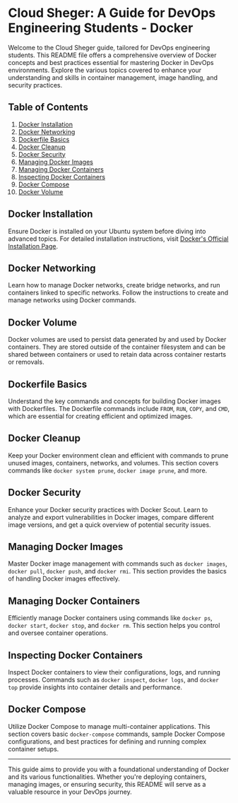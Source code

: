 # Cloud Sheger: A Guide for DevOps Engineering Students - Docker

Welcome to the Cloud Sheger guide, tailored for DevOps engineering students. This README file offers a comprehensive overview of Docker concepts and best practices essential for mastering Docker in DevOps environments. Explore the various topics covered to enhance your understanding and skills in container management, image handling, and security practices.

## Table of Contents

1. [Docker Installation](#docker-installation)
2. [Docker Networking](#docker-networking)
3. [Dockerfile Basics](#dockerfile-basics)
4. [Docker Cleanup](#docker-cleanup)
5. [Docker Security](#docker-security)
6. [Managing Docker Images](#managing-docker-images)
7. [Managing Docker Containers](#managing-docker-containers)
8. [Inspecting Docker Containers](#inspecting-docker-containers)
9. [Docker Compose](#docker-compose)
10. [Docker Volume](#docker-volume)


## Docker Installation

Ensure Docker is installed on your Ubuntu system before diving into advanced topics. For detailed installation instructions, visit [Docker's Official Installation Page](https://docs.docker.com/engine/install/ubuntu/).

## Docker Networking

Learn how to manage Docker networks, create bridge networks, and run containers linked to specific networks. Follow the instructions to create and manage networks using Docker commands.

## Docker Volume
Docker volumes are used to persist data generated by and used by Docker containers. They are stored outside of the container filesystem and can be shared between containers or used to retain data across container restarts or removals.

## Dockerfile Basics

Understand the key commands and concepts for building Docker images with Dockerfiles. The Dockerfile commands include `FROM`, `RUN`, `COPY`, and `CMD`, which are essential for creating efficient and optimized images.

## Docker Cleanup

Keep your Docker environment clean and efficient with commands to prune unused images, containers, networks, and volumes. This section covers commands like `docker system prune`, `docker image prune`, and more.

## Docker Security

Enhance your Docker security practices with Docker Scout. Learn to analyze and export vulnerabilities in Docker images, compare different image versions, and get a quick overview of potential security issues.

## Managing Docker Images

Master Docker image management with commands such as `docker images`, `docker pull`, `docker push`, and `docker rmi`. This section provides the basics of handling Docker images effectively.

## Managing Docker Containers

Efficiently manage Docker containers using commands like `docker ps`, `docker start`, `docker stop`, and `docker rm`. This section helps you control and oversee container operations.

## Inspecting Docker Containers

Inspect Docker containers to view their configurations, logs, and running processes. Commands such as `docker inspect`, `docker logs`, and `docker top` provide insights into container details and performance.

## Docker Compose

Utilize Docker Compose to manage multi-container applications. This section covers basic `docker-compose` commands, sample Docker Compose configurations, and best practices for defining and running complex container setups.

---

This guide aims to provide you with a foundational understanding of Docker and its various functionalities. Whether you're deploying containers, managing images, or ensuring security, this README will serve as a valuable resource in your DevOps journey.
